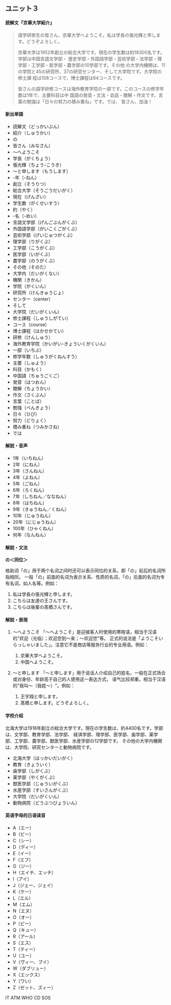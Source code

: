 ## ユニット３

#### 読解文『京華大学紹介』

> 語学研修生の皆さん、京華大学へようこそ。私は学長の張光輝と申します。どうぞよろしく。
>
> 京華大学は1952年創立の総合大学です。現在の学生数は約18300名です。学部は中国言語文学部・
> 歴史学部・外国語学部・芸術学部・法学部・理学部・工学部・医学部・農学部の10学部です。その他
> の大学内機関は、11の学院と45の研究所、37の研究センター、そして大学院です。大学院の修士課
> 程は108コースで、博士課程は64コースです。
>
> 皆さんの語学研修コースは海外教育学院の一部です。このコースの修学年数は1年で、主要科目は中
> 国語の発音・文法・会話・聴解・作文です。言葉の勉強は「日々の努力の積み重ね」です。では、
> 皆さん、加油！

#### 新出単語

- 読解文（どっかいぶん）
- 紹介（しゅうかい）
- の
- 皆さん（みなさん）
- 〜へようこそ
- 学長（がくちょう）
- 張光輝（ちょう-こうき）
- 〜と申します（もうします）
- -年（-ねん）
- 創立（そうりつ）
- 総合大学（そうごうだいがく）
- 現在（げんざい）
- 学生数（がくせいすう）
- 約（やく）
- -名（-めい）
- 言語文学部（げんごぶんがくぶ）
- 外国語学部（がいこくごがくぶ）
- 芸術学部（げいじゅつがくぶ）
- 理学部（りがくぶ）
- 工学部（こうがくぶ）
- 医学部（いがくぶ）
- 農学部（のうがくぶ）
- その他（そのた）
- 大学内（だいがくない）
- 機関（きかん）
- 学院（がくいん）
- 研究所（けんきゅうじょ）
- センター（center）
- そして
- 大学院（だいがくいん）
- 修士課程（しゅうしがてい）
- コース（course）
- 博士課程（はかせかてい）
- 研修（けんしゅう）
- 海外教育学院（かいがい-きょういくがくいん）
- 一部（いちぶ）
- 修学年数（しゅうがくねんすう）
- 主要（しゅよう）
- 科目（かもく）
- 中国語（ちゅうごくご）
- 発音（はつおん）
- 聴解（ちょうかい）
- 作文（さくぶん）
- 言葉（ことば）
- 勉強（べんきょう）
- 日々（ひび）
- 努力（どりょく）
- 積み重ね（つみかさね）
- では

#### 解説・音声

- 1年（いちねん）
- 2年（にねん）
- 3年（さんねん）
- 4年（よねん）
- 5年（ごねん）
- 6年（ろくねん）
- 7年（しちねん／ななねん）
- 8年（はちねん）
- 9年（きゅうねん／くねん）
- 10年（じゅうねん）
- 20年（にじゅうねん）
- 100年（ひゃくねん）
- 何年（なんねん）

#### 解説・文法

**の＜同位＞**

格助词「の」用于两个名词之间时还可以表示同位的关系，即「の」前后的名词所指相同，
一般「の」前面的名词为表示关系、性质的名词，「の」后面的名词为专有名词，如人名等。例如：

1. 私は学長の張光輝と申します。
2. こちらは友達の王さんです。
3. こちらは後輩の髙橋さんです。

#### 解説・表現

1. 〜へようこそ
   「〜へようこそ」是迎接客人时使用的寒暄语，相当于汉语的"欢迎（光临）；欢迎您到～来；～欢迎您"等。
   正式的说法是「ようこそいらっしゃいました」。注意它不是商店等服务行业的专业用语。例如：

   1. 京華大学へようこそ。
   2. 中国へようこそ。

2. ～と申します
   「〜と申します」用于说话人介绍自己的姓名，一般在正式场合或对身份、年龄高于自己的人使用这一表达方式，
   语气比较郑重。相当于汉语的"我叫～（我姓～）"。例如：

   1. 王宇翔と申します。
   2. 髙橋と申します。どうぞよろしく。

#### 学校介绍

北海大学は1918年創立の総合大学です。現在の学生数は、約4400名です。学部は、文学部、教育学部、法学部、
経済学部、理学部、医学部、歯学部、薬学部、工学部、農学部、獣医学部、水産学部の12学部です。
その他の大学内機関は、大学院、研究センターと動物病院です。

- 北海大学（ほっかいだいがく）
- 教育（きょういく）
- 歯学部（しがくぶ）
- 薬学部（やくがくぶ）
- 獣医学部（じゅういがくぶ）
- 水産学部（すいさんがくぶ）
- 大学院（だいがくいん）
- 動物病院（どうぶつびょういん）

#### 英语字母的日语读音

- A（エー）
- B（ビー）
- C（シー）
- D（ディー）
- E（イー）
- F（エフ）
- G（ジー）
- H（エイチ、エッチ）
- I（アイ）
- J（ジェー、ジェイ）
- K（ケー）
- L（エル）
- M（エム）
- N（エヌ）
- O（オー）
- P（ピー）
- Q（キュー）
- R（アール）
- S（エス）
- T（ティー）
- U（ユー）
- V（ヴィー、ブイ）
- W（ダブリュー）
- X（エックス）
- Y（ワい）
- Z（ゼット、ズィー）

IT ATM WHO CD SOS
